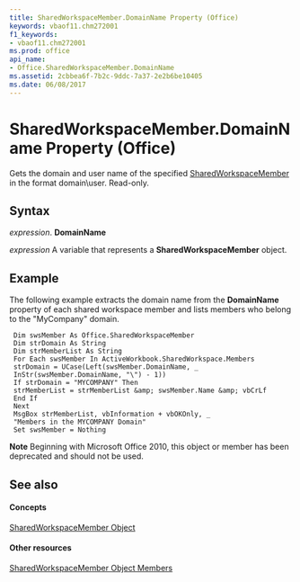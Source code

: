 ```yaml
---
title: SharedWorkspaceMember.DomainName Property (Office)
keywords: vbaof11.chm272001
f1_keywords:
- vbaof11.chm272001
ms.prod: office
api_name:
- Office.SharedWorkspaceMember.DomainName
ms.assetid: 2cbbea6f-7b2c-9ddc-7a37-2e2b6be10405
ms.date: 06/08/2017
---
```



# SharedWorkspaceMember.DomainName Property (Office)

Gets the domain and user name of the specified [SharedWorkspaceMember](sharedworkspacemember-object-office.md) in the format domain\user. Read-only.


## Syntax

 _expression_. **DomainName**

 _expression_ A variable that represents a **SharedWorkspaceMember** object.


## Example

The following example extracts the domain name from the  **DomainName** property of each shared workspace member and lists members who belong to the "MyCompany" domain.


```
 Dim swsMember As Office.SharedWorkspaceMember 
 Dim strDomain As String 
 Dim strMemberList As String 
 For Each swsMember In ActiveWorkbook.SharedWorkspace.Members 
 strDomain = UCase(Left(swsMember.DomainName, _ 
 InStr(swsMember.DomainName, "\") - 1)) 
 If strDomain = "MYCOMPANY" Then 
 strMemberList = strMemberList &amp; swsMember.Name &amp; vbCrLf 
 End If 
 Next 
 MsgBox strMemberList, vbInformation + vbOKOnly, _ 
 "Members in the MYCOMPANY Domain" 
 Set swsMember = Nothing 

```


 **Note**  Beginning with Microsoft Office 2010, this object or member has been deprecated and should not be used.


## See also


#### Concepts


[SharedWorkspaceMember Object](sharedworkspacemember-object-office.md)
#### Other resources


[SharedWorkspaceMember Object Members](sharedworkspacemember-members-office.md)


